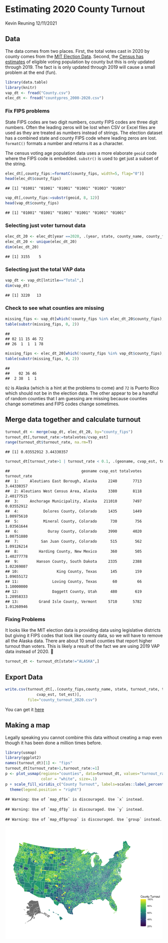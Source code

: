 Estimating 2020 County Turnout
================
Kevin Reuning
12/11/2021

## Data

The data comes from two places. First, the total votes cast in 2020 by
county comes from the [MIT Election
Data](https://dataverse.harvard.edu/dataset.xhtml?persistentId=doi:10.7910/DVN/VOQCHQ).
Second, the [Census has
estimates](https://www.census.gov/programs-surveys/decennial-census/about/voting-rights/cvap.2019.html)
of eligible voting population by county but this is only updated through
2019. The fact is is only updated through 2019 will cause a small
problem at the end (fun).

``` r
library(data.table)
library(knitr)
vap_dt <- fread("County.csv")
elec_dt <- fread("countypres_2000-2020.csv")
```

### Fix FIPS problems

State FIPS codes are two digit numbers, county FIPS codes are three
digit numbers. Often the leading zeros will be lost when CSV or Excel
files are used as they are treated as numbers instead of strings. The
election dataset has a combined state and county FIPS code where leading
zeros are lost. `formatC()` formats a number and returns it as a
character.

The census voting age population data uses a more elaborate `geoid` code
where the FIPS code is embedded. `substr()` is used to get just a subset
of the string.

``` r
elec_dt[,county_fips:=formatC(county_fips, width=5, flag="0")]
head(elec_dt$county_fips)
```

    ## [1] "01001" "01001" "01001" "01001" "01003" "01003"

``` r
vap_dt[,county_fips:=substr(geoid, 8, 12)]
head(vap_dt$county_fips)
```

    ## [1] "01001" "01001" "01001" "01001" "01001" "01001"

### Selecting just voter turnout data

``` r
elec_dt_20 <- elec_dt[year ==2020, .(year, state, county_name, county_fips, totalvotes)]
elec_dt_20 <- unique(elec_dt_20)
dim(elec_dt_20)
```

    ## [1] 3155    5

### Selecting just the total VAP data

``` r
vap_dt <- vap_dt[lntitle=="Total",]
dim(vap_dt)
```

    ## [1] 3220   13

### Check to see what counties are missing

``` r
missing_fips <- vap_dt[which(!county_fips %in% elec_dt_20$county_fips), county_fips]
table(substr(missing_fips, 0, 2))
```

    ## 
    ## 02 11 15 46 72 
    ## 26  1  1  1 78

``` r
missing_fips <- elec_dt_20[which(!county_fips %in% vap_dt$county_fips), county_fips]
table(substr(missing_fips, 0, 2))
```

    ## 
    ##    02 36 46 
    ##  2 38  1  1

`02` is Alaska (which is a hint at the problems to come) and `72` is
Puerto Rico which should not be in the election data. The other appear
to be a handful of random counties that I am guessing are missing
because counties change sometimes and FIPS codes change sometimes.

## Merge data together and calculate turnout

``` r
turnout_dt <- merge(vap_dt, elec_dt_20, by="county_fips")
turnout_dt[,turnout_rate:=totalvotes/cvap_est]
range(turnout_dt$turnout_rate, na.rm=T)
```

    ## [1] 0.03552912 3.44330357

``` r
turnout_dt[turnout_rate>1 | turnout_rate < 0.1, .(geoname, cvap_est, totalvotes, turnout_rate)]
```

    ##                                geoname cvap_est totalvotes turnout_rate
    ##  1:     Aleutians East Borough, Alaska     2240       7713   3.44330357
    ##  2: Aleutians West Census Area, Alaska     3380       8118   2.40177515
    ##  3:     Anchorage Municipality, Alaska   211010       7497   0.03552912
    ##  4:           Dolores County, Colorado     1435       1449   1.00975610
    ##  5:           Mineral County, Colorado      730        756   1.03561644
    ##  6:             Ouray County, Colorado     3990       4020   1.00751880
    ##  7:          San Juan County, Colorado      515        562   1.09126214
    ##  8:         Harding County, New Mexico      360        505   1.40277778
    ##  9:        Hanson County, South Dakota     2335       2388   1.02269807
    ## 10:                 King County, Texas      145        159   1.09655172
    ## 11:               Loving County, Texas       60         66   1.10000000
    ## 12:               Daggett County, Utah      480        619   1.28958333
    ## 13:         Grand Isle County, Vermont     5710       5782   1.01260946

### Fixing Problems

It looks like the MIT election data is providing data using legislative
districts but giving it FIPS codes that look like county data, so we
will have to remove all the Alaska data. There are about 10 small
counties that report higher turnout than voters. This is likely a result
of the fact we are using 2019 VAP data instead of 2020. :shrug:

``` r
turnout_dt <- turnout_dt[state!="ALASKA",]
```

## Export Data

``` r
write.csv(turnout_dt[,.(county_fips,county_name, state, turnout_rate, totalvotes, 
              cvap_est, tot_est)], 
          file="county_turnout_2020.csv")
```

You can get it [here](county_turnout_2020.csv)

## Making a map

Legally speaking you cannot combine this data without creating a map
even though it has been done a million times before.

``` r
library(usmap)
library(ggplot2)
names(turnout_dt)[1] <- "fips"
turnout_dt[turnout_rate>1,turnout_rate:=1]
p <- plot_usmap(regions="counties", data=turnout_dt, values="turnout_rate", 
                color = "white", size=.1) 
p + scale_fill_viridis_c("County Turnout", labels=scales::label_percent()) + 
  theme(legend.position = "right")
```

    ## Warning: Use of `map_df$x` is discouraged. Use `x` instead.

    ## Warning: Use of `map_df$y` is discouraged. Use `y` instead.

    ## Warning: Use of `map_df$group` is discouraged. Use `group` instead.

![](County_Turnout_files/figure-gfm/map-1.png)<!-- -->
